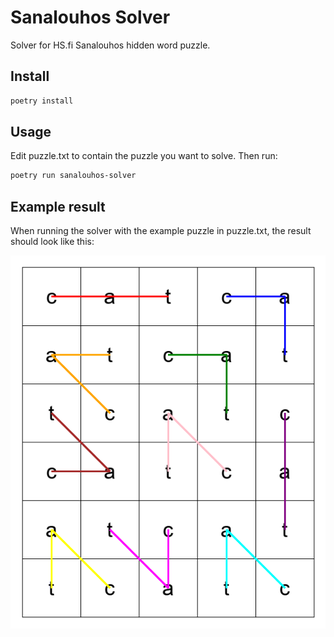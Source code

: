 # Sanalouhos Solver

Solver for HS.fi Sanalouhos hidden word puzzle.

## Install

```bash
poetry install
```

## Usage

Edit puzzle.txt to contain the puzzle you want to solve. Then run:

```bash
poetry run sanalouhos-solver
```

## Example result

When running the solver with the example puzzle in puzzle.txt, the result should look like this:

![Example result](doc/solution_visualization.png)
